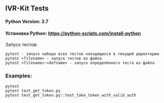 ## IVR-Kit Tests

#### Python Version: 3.7

#### Установка Python: https://python-scripts.com/install-python
Запуск тестов:
```
pytest - запуск набора всех тестов находящихся в текущей директории
pytest <filename> - запуск тестов из файла
pytest <filename>:<defname> - запуск определённого теста из файла
```
### Examples:
```
pytest
pytest test_get_token.py
pytest test_get_token.py::test_take_token_with_valid_auth
```
